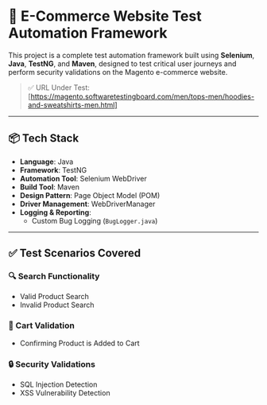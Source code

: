 # 💼 E-Commerce Website Test Automation Framework

This project is a complete test automation framework built using **Selenium**, **Java**, **TestNG**, and **Maven**, designed to test critical user journeys and perform security validations on the Magento e-commerce website.

> ✅ URL Under Test: [https://magento.softwaretestingboard.com/men/tops-men/hoodies-and-sweatshirts-men.html]

---

## 📦 Tech Stack

- **Language**: Java
- **Framework**: TestNG
- **Automation Tool**: Selenium WebDriver
- **Build Tool**: Maven
- **Design Pattern**: Page Object Model (POM)
- **Driver Management**: WebDriverManager
- **Logging & Reporting**:
  - Custom Bug Logging (`BugLogger.java`)

---

## ✅ Test Scenarios Covered

### 🔍 Search Functionality
- Valid Product Search
- Invalid Product Search

### 📂 Cart Validation
- Confirming Product is Added to Cart

### 🔒 Security Validations
- SQL Injection Detection
- XSS Vulnerability Detection
